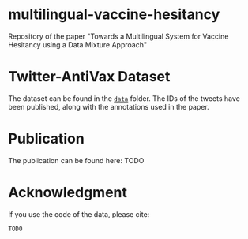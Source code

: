 # multilingual-vaccine-hesitancy
Repository of the paper "Towards a Multilingual System for Vaccine Hesitancy using a Data Mixture Approach"

# Twitter-AntiVax Dataset

The dataset can be found in the [`data`]("data") folder.
The IDs of the tweets have been published, along with the annotations used in the paper.

# Publication

The publication can be found here:
TODO


# Acknowledgment 

If you use the code of the data, please cite:
```
TODO
```
